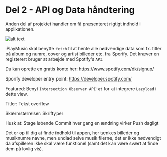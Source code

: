 # Del 2 - API og Data håndtering

Anden del af projektet handler om få præsenteret rigtigt indhold i applikationen.

![alt text](https://github.com/rts-cmk-wuhf02/iplaymusic-TroelsAgergaard/blob/master/SpotifyAPI.png "Spotify API")

iPlayMusic skal benytte ```fetch``` til at hente alle nødvendige data som fx. titler på album og numre, cover og artist billeder etc. fra Sporify. Det kræver en registerert bruger at arbejde med Spotify's ```API```.

Du kan oprette en gratis konto her:
https://www.spotify.com/dk/signup/

Sporify developer entry point:
https://developer.spotify.com/

Featured:
Benyt ```Intersection Observer API'et``` for at integrere ```Lazyload``` i dette view.

Titler:
Tekst overflow

Skærmstørrelser:
Skriftyper

Husk at:
Stage løbende
Commit hver gang en ændring virker
Push dagligt

Det er op til dig at finde indhold til appen, her tænkes billeder og musiknumre navne, men undlad selve musik filerne, det er ikke nødvendigt da afspilleren ikke skal være funktionel (samt det kan være svært at finde dem på lovlig vis).
